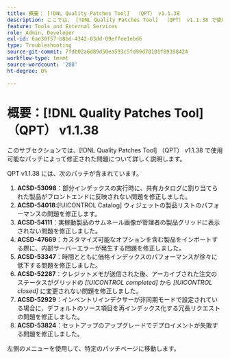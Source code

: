 ```yaml
---
title: 概要： [!DNL Quality Patches Tool]  （QPT） v1.1.38
description: ここでは、 [!DNL Quality Patches Tool]  （QPT） v1.1.38 で使用可能なパッチによって修正された問題について詳しく説明します。
feature: Tools and External Services
role: Admin, Developer
exl-id: 6ae30f57-b8bd-4342-83dd-09effee1ebd6
type: Troubleshooting
source-git-commit: 7fdb02a6d89d50ea593c5fd99d78101f89198424
workflow-type: tm+mt
source-wordcount: '208'
ht-degree: 0%

---
```


# 概要：[!DNL Quality Patches Tool] （QPT） v1.1.38

このサブセクションでは、[!DNL Quality Patches Tool] （QPT） v1.1.38 で使用可能なパッチによって修正された問題について詳しく説明します。

QPT v1.1.38 には、次のパッチが含まれています。

1. **ACSD-53098**：部分インデックスの実行時に、共有カタログに割り当てられた製品がフロントエンドに反映されない問題を修正しました。
1. **ACSD-54018**:[!UICONTROL Catalog] ウィジェットの製品リストのパフォーマンスの問題を修正します。
1. **ACSD-54111**：実稼動製品のサムネール画像が管理者の製品グリッドに表示されない問題を修正しました。
1. **ACSD-47669**：カスタマイズ可能なオプションを含む製品をインポートする際に、内部サーバーエラーが発生する問題を修正しました。
1. **ACSD-53347**：時間とともに価格インデックスのパフォーマンスが徐々に低下する問題を修正しました。
1. **ACSD-52287**：クレジットメモが送信された後、アーカイブされた注文のステータスがグリッドの *[!UICONTROL completed]* から *[!UICONTROL closed]* に変更されない問題を修正しました。
1. **ACSD-52929**：インベントリインデクサーが非同期モードで設定されている場合に、デフォルトのソース項目を再インデックス化する冗長リクエストの問題を修正しました。
1. **ACSD-53824**：セットアップのアップグレードでデプロイメントが失敗する問題を修正しました。

左側のメニューを使用して、特定のパッチページに移動します。
